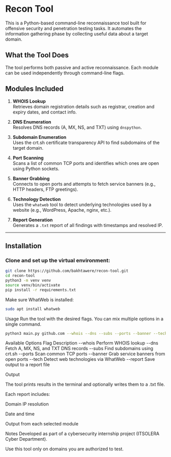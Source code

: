 # Recon Tool

This is a Python-based command-line reconnaissance tool built for offensive security and penetration testing tasks. It automates the information gathering phase by collecting useful data about a target domain.

## What the Tool Does

The tool performs both passive and active reconnaissance. Each module can be used independently through command-line flags.

## Modules Included

1. **WHOIS Lookup**  
   Retrieves domain registration details such as registrar, creation and expiry dates, and contact info.

2. **DNS Enumeration**  
   Resolves DNS records (A, MX, NS, and TXT) using `dnspython`.

3. **Subdomain Enumeration**  
   Uses the crt.sh certificate transparency API to find subdomains of the target domain.

4. **Port Scanning**  
   Scans a list of common TCP ports and identifies which ones are open using Python sockets.

5. **Banner Grabbing**  
   Connects to open ports and attempts to fetch service banners (e.g., HTTP headers, FTP greetings).

6. **Technology Detection**  
   Uses the `whatweb` tool to detect underlying technologies used by a website (e.g., WordPress, Apache, nginx, etc.).

7. **Report Generation**  
   Generates a `.txt` report of all findings with timestamps and resolved IP.

---

## Installation

### Clone and set up the virtual environment:

```bash
git clone https://github.com/bakhtawere/recon-tool.git
cd recon-tool
python3 -m venv venv
source venv/bin/activate
pip install -r requirements.txt
```
Make sure WhatWeb is installed:
```bash
sudo apt install whatweb
```
Usage
Run the tool with the desired flags. You can mix multiple options in a single command.

```bash
python3 main.py github.com --whois --dns --subs --ports --banner --tech --report github_report.txt
```
Available Options
Flag	               Description
--whois	            Perform WHOIS lookup
--dns         	      Fetch A, MX, NS, and TXT DNS records
--subs	            Find subdomains using crt.sh
--ports	            Scan common TCP ports
--banner          	Grab service banners from open ports
--tech	            Detect web technologies via WhatWeb
--report	            Save output to a report file

Output

 The tool prints results in the terminal and optionally writes them to a .txt file.

Each report includes:

Domain IP resolution

Date and time

Output from each selected module

Notes
Developed as part of a cybersecurity internship project (ITSOLERA Cyber Department).

Use this tool only on domains you are authorized to test.
